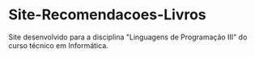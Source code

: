 # Site-Recomendacoes-Livros
Site desenvolvido para a disciplina "Linguagens de Programação III" do curso técnico em Informática.

